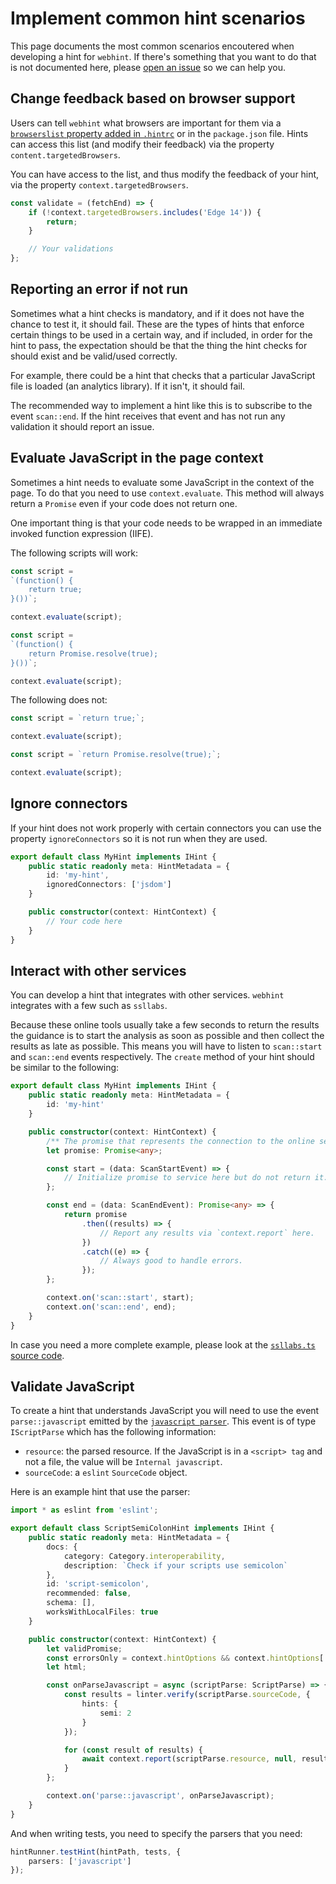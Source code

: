 # Implement common hint scenarios

This page documents the most common scenarios encoutered when developing a hint
for `webhint`. If there's something that you want to do that is not
documented here, please [open an issue][new issue] so we can help you.

## Change feedback based on browser support

Users can tell `webhint` what browsers are important for them via a
[`browserslist` property added in `.hintrc`][browserconfiguration] or in
the `package.json` file. Hints can access this list (and modify their feedback)
via the property `content.targetedBrowsers`.

You can have access to the list, and thus modify
the feedback of your hint, via the property `context.targetedBrowsers`.

```js
const validate = (fetchEnd) => {
    if (!context.targetedBrowsers.includes('Edge 14')) {
        return;
    }

    // Your validations
};
```

## Reporting an error if not run

Sometimes what a hint checks is mandatory, and if it does not have
the chance to test it, it should fail. These are the types of hints
that enforce certain things to be used in a certain way, and if
included, in order for the hint to pass, the expectation should be
that the thing the hint checks for should exist and be valid/used
correctly.

For example, there could be a hint that checks that a particular
JavaScript file is loaded (an analytics library). If it isn't, it
should fail.

The recommended way to implement a hint like this is to subscribe
to the event `scan::end`. If the hint receives that event and has
not run any validation it should report an issue.

## Evaluate JavaScript in the page context

Sometimes a hint needs to evaluate some JavaScript in the context of
the page. To do that you need to use `context.evaluate`. This method
will always return a `Promise` even if your code does not return one.

One important thing is that your code needs to be wrapped in an
immediate invoked function expression (IIFE).

The following scripts will work:

```js
const script =
`(function() {
    return true;
}())`;

context.evaluate(script);
```

```js
const script =
`(function() {
    return Promise.resolve(true);
}())`;

context.evaluate(script);
```

The following does not:

```js
const script = `return true;`;

context.evaluate(script);
```

```js
const script = `return Promise.resolve(true);`;

context.evaluate(script);
```

## Ignore connectors

If your hint does not work properly with certain connectors you can
use the property `ignoreConnectors` so it is not run when they are used.

```ts
export default class MyHint implements IHint {
    public static readonly meta: HintMetadata = {
        id: 'my-hint',
        ignoredConnectors: ['jsdom']
    }

    public constructor(context: HintContext) {
        // Your code here
    }
}
```

## Interact with other services

You can develop a hint that integrates with other services. `webhint`
integrates with a few such as `ssllabs`.

Because these online tools usually take a few seconds to return the
results the guidance is to start the analysis as soon as possible
and then collect the results as late as possible. This means you
will have to listen to `scan::start` and `scan::end` events respectively.
The `create` method of your hint should be similar to the following:

```ts
export default class MyHint implements IHint {
    public static readonly meta: HintMetadata = {
        id: 'my-hint'
    }

    public constructor(context: HintContext) {
        /** The promise that represents the connection to the online service. */
        let promise: Promise<any>;

        const start = (data: ScanStartEvent) => {
            // Initialize promise to service here but do not return it.
        };

        const end = (data: ScanEndEvent): Promise<any> => {
            return promise
                .then((results) => {
                    // Report any results via `context.report` here.
                })
                .catch((e) => {
                    // Always good to handle errors.
                });
        };

        context.on('scan::start', start);
        context.on('scan::end', end);
    }
}
```

In case you need a more complete example, please look at the
[`ssllabs.ts` source code][ssllabs code].

## Validate JavaScript

To create a hint that understands JavaScript you will need to use the
event `parse::javascript` emitted by the [`javascript parser`][parsers].
This event is of type `IScriptParse` which has the following information:

* `resource`: the parsed resource. If the JavaScript is in a `<script> tag`
  and not a file, the value will be `Internal javascript`.
* `sourceCode`: a `eslint` `SourceCode` object.

Here is an example hint that use the parser:

```ts
import * as eslint from 'eslint';

export default class ScriptSemiColonHint implements IHint {
    public static readonly meta: HintMetadata = {
        docs: {
            category: Category.interoperability,
            description: `Check if your scripts use semicolon`
        },
        id: 'script-semicolon',
        recommended: false,
        schema: [],
        worksWithLocalFiles: true
    }

    public constructor(context: HintContext) {
        let validPromise;
        const errorsOnly = context.hintOptions && context.hintOptions['errors-only'] || false;
        let html;

        const onParseJavascript = async (scriptParse: ScriptParse) => {
            const results = linter.verify(scriptParse.sourceCode, {
                hints: {
                    semi: 2
                }
            });

            for (const result of results) {
                await context.report(scriptParse.resource, null, result.message);
            }
        };

        context.on('parse::javascript', onParseJavascript);
    }
}
```

And when writing tests, you need to specify the parsers that you need:

```ts
hintRunner.testHint(hintPath, tests, {
    parsers: ['javascript']
});
```

<!-- Link labels: -->

[browserconfiguration]: ../../user-guide/configuring-webhint/browser-context.md
[new issue]: https://github.com/webhintio/hint/issues/new
[parsers]: ../../user-guide/concepts/parsers.md
[ssllabs code]: https://github.com/webhintio/hint/blob/master/packages/hint-ssllabs/src/hint.ts
